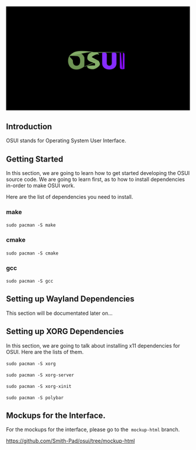 <img src="./osui-logo.png"></img>

## Introduction

OSUI stands for Operating System User Interface. 

## Getting Started

In this section, we are going to learn how to get started developing the OSUI 
source code.  We are going to learn first, as to how to install dependencies
in-order to make OSUI work.

Here are the list of dependencies you need to install.

### make

`sudo pacman -S make`

### cmake

`sudo pacman -S cmake`

### gcc

`sudo pacman -S gcc`

## Setting up Wayland Dependencies

This section will be documentated later on...

## Setting up XORG Dependencies

In this section, we are going to talk about installing x11 dependencies for OSUI. Here are the lists of them. 

`sudo pacman -S xorg`

`sudo pacman -S xorg-server`

`sudo pacman -S xorg-xinit`

`sudo pacman -S polybar`

## Mockups for the Interface.

For the mockups for the interface, please go to the  `mockup-html` branch.

https://github.com/Smith-Pad/osui/tree/mockup-html
